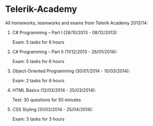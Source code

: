 Telerik-Academy
===============

All homeworks, teamworks and exams from Telerik Academy 2013/14:

01. C# Programming – Part I (28/10/2013 - 08/12/2013):

	Exam: 5 tasks for 6 hours

02. C# Programming – Part II (11/12/2013 - 26/01/2014):

	Exam: 5 tasks for 6 hours
	
03. Object-Oriented Programming (30/01/2014 - 10/03/2014):

	Exam: 2 tasks for 6 hours
	
04. HTML Basics (12/03/2014 - 25/03/2014):

	Test: 30 questions for 50 minutes
	
05. CSS Styling (31/03/2014 - 25/04/2014):

	Exam: 3 tasks for 3 hours